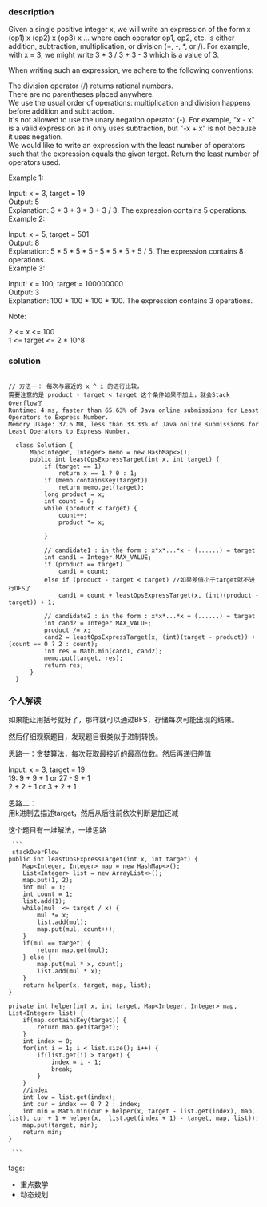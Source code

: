 ### description    
  Given a single positive integer x, we will write an expression of the form x (op1) x (op2) x (op3) x ... where each operator op1, op2, etc. is either addition, subtraction, multiplication, or division (+, -, *, or /).  For example, with x = 3, we might write 3 * 3 / 3 + 3 - 3 which is a value of 3.  
    
  When writing such an expression, we adhere to the following conventions:  
    
  The division operator (/) returns rational numbers.  
  There are no parentheses placed anywhere.  
  We use the usual order of operations: multiplication and division happens before addition and subtraction.  
  It's not allowed to use the unary negation operator (-).  For example, "x - x" is a valid expression as it only uses subtraction, but "-x + x" is not because it uses negation.  
  We would like to write an expression with the least number of operators such that the expression equals the given target.  Return the least number of operators used.  
    
     
    
  Example 1:  
    
  Input: x = 3, target = 19  
  Output: 5  
  Explanation: 3 * 3 + 3 * 3 + 3 / 3.  The expression contains 5 operations.  
  Example 2:  
    
  Input: x = 5, target = 501  
  Output: 8  
  Explanation: 5 * 5 * 5 * 5 - 5 * 5 * 5 + 5 / 5.  The expression contains 8 operations.  
  Example 3:  
    
  Input: x = 100, target = 100000000  
  Output: 3  
  Explanation: 100 * 100 * 100 * 100.  The expression contains 3 operations.  
     
    
  Note:  
    
  2 <= x <= 100  
  1 <= target <= 2 * 10^8  
### solution    
```    
  
// 方法一： 每次与最近的 x ^ i 的进行比较，  
需要注意的是 product - target < target 这个条件如果不加上，就会Stack Overflow了  
Runtime: 4 ms, faster than 65.63% of Java online submissions for Least Operators to Express Number.  
Memory Usage: 37.6 MB, less than 33.33% of Java online submissions for Least Operators to Express Number.  
  
  class Solution {  
      Map<Integer, Integer> memo = new HashMap<>();  
      public int leastOpsExpressTarget(int x, int target) {  
          if (target == 1)   
              return x == 1 ? 0 : 1;  
          if (memo.containsKey(target))  
              return memo.get(target);  
          long product = x;  
          int count = 0;  
          while (product < target) {  
              count++;  
              product *= x;  
                
          }  
            
          // candidate1 : in the form : x*x*...*x - (......) = target  
          int cand1 = Integer.MAX_VALUE;  
          if (product == target)  
              cand1 = count;  
          else if (product - target < target) //如果差值小于target就不进行DFS了  
              cand1 = count + leastOpsExpressTarget(x, (int)(product - target)) + 1;  
            
          // candidate2 : in the form : x*x*...*x + (......) = target  
          int cand2 = Integer.MAX_VALUE;  
          product /= x;  
          cand2 = leastOpsExpressTarget(x, (int)(target - product)) + (count == 0 ? 2 : count);  
          int res = Math.min(cand1, cand2);  
          memo.put(target, res);  
          return res;  
      }  
  }  
```    
    
### 个人解读    
  如果能让用括号就好了，那样就可以通过BFS，存储每次可能出现的结果。  
    
  然后仔细观察题目，发现题目很类似于进制转换。  
    
  思路一：贪婪算法，每次获取最接近的最高位数。然后再递归差值  
    
  Input: x = 3, target = 19  
  19: 9 + 9 + 1 or 27 - 9 + 1  
     2 + 2 + 1 or 3 + 2 + 1  
    
  思路二：  
  用k进制去描述target，然后从后往前依次判断是加还减  
    
  这个题目有一堆解法，一堆思路     
       
       
     ```  
     stackOverFlow  
    public int leastOpsExpressTarget(int x, int target) {  
        Map<Integer, Integer> map = new HashMap<>();  
        List<Integer> list = new ArrayList<>();  
        map.put(1, 2);  
        int mul = 1;  
        int count = 1;  
        list.add(1);  
        while(mul  <= target / x) {  
            mul *= x;  
            list.add(mul);  
            map.put(mul, count++);  
        }  
        if(mul == target) {  
            return map.get(mul);  
        } else {  
            map.put(mul * x, count);  
            list.add(mul * x);  
        }  
        return helper(x, target, map, list);  
    }  
  
    private int helper(int x, int target, Map<Integer, Integer> map, List<Integer> list) {  
        if(map.containsKey(target)) {  
            return map.get(target);  
        }  
        int index = 0;  
        for(int i = 1; i < list.size(); i++) {  
            if(list.get(i) > target) {  
                index = i - 1;  
                break;  
            }  
        }  
        //index  
        int low = list.get(index);  
        int cur = index == 0 ? 2 : index;  
        int min = Math.min(cur + helper(x, target - list.get(index), map, list), cur + 1 + helper(x,  list.get(index + 1) - target, map, list));  
        map.put(target, min);  
        return min;  
    }  
  
     ```  
tags:    
  -  重点数学  
  -  动态规划  

